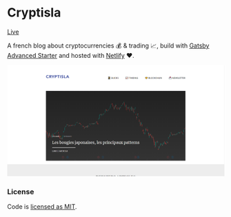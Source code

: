 # Cryptisla

[Live](https://cryptisla.com)

A french blog about cryptocurrencies 💰 & trading 📈, build with [Gatsby Advanced Starter](https://github.com/Vagr9K/gatsby-advanced-starter) and hosted with
[Netlify](netlify.com/) ❤️.

![Cryptisla Home](presentation.png)

### License

Code is [licensed as MIT](License.md).

